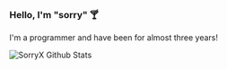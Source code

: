 ### Hello, I'm "sorry" 🍸

I'm a programmer and have been for almost three years!

![SorryX Github Stats](https://github-readme-stats.vercel.app/api?username=sorryX&show_icons=true&theme=tokyonight)
